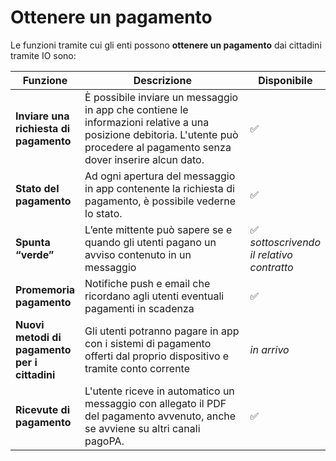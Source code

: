 # Ottenere un pagamento

Le funzioni tramite cui gli enti possono **ottenere un pagamento** dai cittadini tramite IO sono:&#x20;

<table><thead><tr><th>Funzione</th><th width="385.3333333333333">Descrizione</th><th>Disponibile</th></tr></thead><tbody><tr><td><strong>Inviare una richiesta di pagamento</strong></td><td>È possibile inviare un messaggio in app che contiene le informazioni relative a una posizione debitoria. L'utente può procedere al pagamento senza dover inserire alcun dato.</td><td>✅</td></tr><tr><td><strong>Stato del pagamento</strong></td><td>Ad ogni apertura del messaggio in app contenente la richiesta di pagamento, è possibile vederne lo stato.</td><td>✅</td></tr><tr><td><strong>Spunta “verde”</strong></td><td>L’ente mittente può sapere se e quando gli utenti pagano un avviso contenuto in un messaggio</td><td>✅ <em>sottoscrivendo il relativo contratto</em></td></tr><tr><td><strong>Promemoria pagamento</strong></td><td>Notifiche push e email che ricordano agli utenti eventuali pagamenti in scadenza</td><td>✅ </td></tr><tr><td><strong>Nuovi metodi di pagamento per i cittadini</strong></td><td>Gli utenti potranno pagare in app con i sistemi di pagamento offerti dal proprio dispositivo e tramite conto corrente</td><td><em>in arrivo</em></td></tr><tr><td><strong>Ricevute di pagamento</strong></td><td>L'utente riceve in automatico un messaggio con allegato il PDF del pagamento avvenuto, anche se avviene su altri canali pagoPA.</td><td>✅</td></tr></tbody></table>
